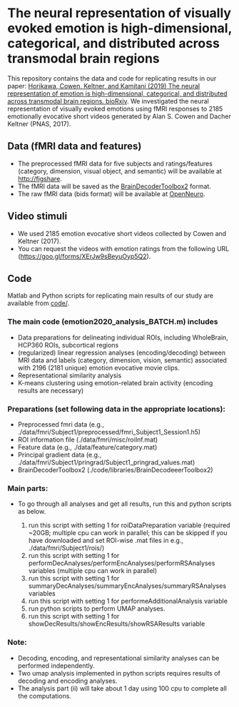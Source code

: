 # The neural representation of visually evoked emotion is high-dimensional, categorical, and distributed across transmodal brain regions

This repository contains the data and code for replicating results in our paper: [Horikawa, Cowen, Keltner, and Kamitani (2019) The neural representation of emotion is high-dimensional, categorical, and distributed across transmodal brain regions. bioRxiv](https://www.biorxiv.org/content/10.1101/872192v2.abstract).
We investigated the neural representation of visually evoked emotions using fMRI responses to 2185 emotionally evocative short videos generated by Alan S. Cowen and Dacher Keltner (PNAS, 2017).


## Data (fMRI data and features)

- The preprocessed fMRI data for five subjects and ratings/features (category, dimension, visual object, and semantic) will be available at <http://figshare>.
- The fMRI data will be saved as the [BrainDecoderToolbox2](https://github.com/KamitaniLab/BrainDecoderToolbox2) format.
- The raw fMRI data (bids format) will be available at [OpenNeuro](https://openneuro.org/datasets/ds002425).

## Video stimuli

- We used 2185 emotion evocative short videos collected by Cowen and Keltner (2017).   
- You can request the videos with emotion ratings from the following URL (https://goo.gl/forms/XErJw9sBeyuOyp5Q2).


## Code
Matlab and Python scripts for replicating main results of our study are available from [code/](code/).

### The main code (emotion2020_analysis_BATCH.m) includes
  - Data preparations for delineating individual ROIs, including WholeBrain, HCP360 ROIs, subcortical regions
  - (regularized) linear regression analyses (encoding/decoding) between MRI data 
     and labels (category, dimension, vision, semantic) associated with 2196 (2181 unique) emotion evocative movie clips.
  - Representational similarity analysis
  - K-means clustering using emotion-related brain activity (encoding results are necessary)

### Preparations (set following data in the appropriate locations):
  - Preprocessed fmri data (e.g., ./data/fmri/Subject1/preprocessed/fmri_Subject1_Session1.h5)
  - ROI information file (./data/fmri/misc/roiInf.mat)
  - Feature data (e.g., ./data/feature/category.mat)
  - Principal gradient data (e.g., ./data/fmri/Subject1/pringrad/Subject1_pringrad_values.mat)
  - BrainDecoderToolbox2 (./code/libraries/BrainDecodeeerToolbox2)

### Main parts:
  - To go through all analyses and get all results, run this and python scripts as below. 
  
    1. run this script with setting 1 for roiDataPreparation variable (required ~20GB; multiple cpu can work in parallel; this can be skipped if you have downloaded and set ROI-wise .mat files in e.g., ./data/fmri/Subject1/rois/)
    2. run this script with setting 1 for performDecAnalyses/performEncAnalyses/performRSAnalyses variables (multiple cpu can work in parallel)
    3. run this script with setting 1 for summaryDecAnalyses/summaryEncAnalyses/summaryRSAnalyses variables
    4. run this script with setting 1 for performeAdditionalAnalysis variable
    5. run python scripts to perform UMAP analyses.
    6. run this script with setting 1 for showDecResults/showEncResults/showRSAResults variable

### Note:
  - Decoding, encoding, and representational similarity analyses can be performed independently.
  - Two umap analysis implemented in python scripts requires results of decoding and encoding analyses.
  - The analysis part (ii) will take about 1 day using 100 cpu to complete all the computations.


